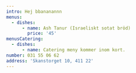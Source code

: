 ```yaml
---
intro: Hej bbananannn
menus:
  - dishes:
      - name: Ash Tanur (Israeliskt sotat bröd)
        price: '45'
menusCatering:
  - dishes:
      - name: Catering meny kommer inom kort.
number: 031 55 06 62
address: 'Skanstorget 10, 411 22'
---
```


